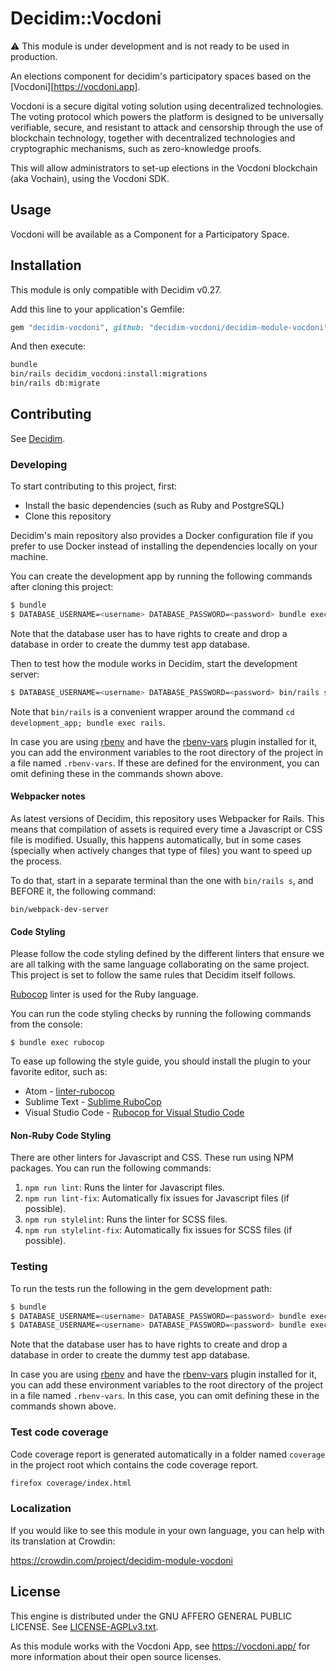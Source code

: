# Decidim::Vocdoni

:warning: This module is under development and is not ready to be used in production.

An elections component for decidim's participatory spaces based on the [Vocdoni][https://vocdoni.app].

Vocdoni is a secure digital voting solution using decentralized technologies.
The voting protocol which powers the platform is designed to be universally verifiable,
secure, and resistant to attack and censorship through the use of blockchain technology,
together with decentralized technologies and cryptographic mechanisms, such as zero-knowledge proofs.

This will allow administrators to set-up elections in the Vocdoni blockchain (aka Vochain),
using the Vocdoni SDK.

## Usage

Vocdoni will be available as a Component for a Participatory Space.

## Installation

This module is only compatible with Decidim v0.27.

Add this line to your application's Gemfile:

```ruby
gem "decidim-vocdoni", github: "decidim-vocdoni/decidim-module-vocdoni"
```

And then execute:

```bash
bundle
bin/rails decidim_vocdoni:install:migrations
bin/rails db:migrate
```

## Contributing

See [Decidim](https://github.com/decidim/decidim).

### Developing

To start contributing to this project, first:

- Install the basic dependencies (such as Ruby and PostgreSQL)
- Clone this repository

Decidim's main repository also provides a Docker configuration file if you
prefer to use Docker instead of installing the dependencies locally on your
machine.

You can create the development app by running the following commands after
cloning this project:

```bash
$ bundle
$ DATABASE_USERNAME=<username> DATABASE_PASSWORD=<password> bundle exec rake development_app
```

Note that the database user has to have rights to create and drop a database in
order to create the dummy test app database.

Then to test how the module works in Decidim, start the development server:

```bash
$ DATABASE_USERNAME=<username> DATABASE_PASSWORD=<password> bin/rails s
```

Note that `bin/rails` is a convenient wrapper around the command `cd development_app; bundle exec rails`.

In case you are using [rbenv](https://github.com/rbenv/rbenv) and have the
[rbenv-vars](https://github.com/rbenv/rbenv-vars) plugin installed for it, you
can add the environment variables to the root directory of the project in a file
named `.rbenv-vars`. If these are defined for the environment, you can omit
defining these in the commands shown above.

#### Webpacker notes

As latest versions of Decidim, this repository uses Webpacker for Rails. This means that compilation
of assets is required every time a Javascript or CSS file is modified. Usually, this happens
automatically, but in some cases (specially when actively changes that type of files) you want to 
speed up the process. 

To do that, start in a separate terminal than the one with `bin/rails s`, and BEFORE it, the following command:

```
bin/webpack-dev-server
```

#### Code Styling

Please follow the code styling defined by the different linters that ensure we
are all talking with the same language collaborating on the same project. This
project is set to follow the same rules that Decidim itself follows.

[Rubocop](https://rubocop.readthedocs.io/) linter is used for the Ruby language.

You can run the code styling checks by running the following commands from the
console:

```
$ bundle exec rubocop
```

To ease up following the style guide, you should install the plugin to your
favorite editor, such as:

- Atom - [linter-rubocop](https://atom.io/packages/linter-rubocop)
- Sublime Text - [Sublime RuboCop](https://github.com/pderichs/sublime_rubocop)
- Visual Studio Code - [Rubocop for Visual Studio Code](https://github.com/misogi/vscode-ruby-rubocop)

#### Non-Ruby Code Styling

There are other linters for Javascript and CSS. These run using NPM packages. You can
run the following commands:

1. `npm run lint`: Runs the linter for Javascript files.
2. `npm run lint-fix`: Automatically fix issues for Javascript files (if possible).
3. `npm run stylelint`: Runs the linter for SCSS files.
4. `npm run stylelint-fix`: Automatically fix issues for SCSS files (if possible).

### Testing

To run the tests run the following in the gem development path:

```bash
$ bundle
$ DATABASE_USERNAME=<username> DATABASE_PASSWORD=<password> bundle exec rake test_app
$ DATABASE_USERNAME=<username> DATABASE_PASSWORD=<password> bundle exec rspec
```

Note that the database user has to have rights to create and drop a database in
order to create the dummy test app database.

In case you are using [rbenv](https://github.com/rbenv/rbenv) and have the
[rbenv-vars](https://github.com/rbenv/rbenv-vars) plugin installed for it, you
can add these environment variables to the root directory of the project in a
file named `.rbenv-vars`. In this case, you can omit defining these in the
commands shown above.

### Test code coverage

Code coverage report is generated automatically in a folder named `coverage` in the project root which contains
the code coverage report.

```bash
firefox coverage/index.html
```

### Localization

If you would like to see this module in your own language, you can help with its
translation at Crowdin:

https://crowdin.com/project/decidim-module-vocdoni

## License

This engine is distributed under the GNU AFFERO GENERAL PUBLIC LICENSE.
See [LICENSE-AGPLv3.txt](LICENSE-AGPLv3.txt).

As this module works with the Vocdoni App, see https://vocdoni.app/ for more information about their open source licenses.

